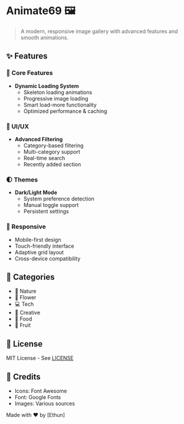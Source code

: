 # Animate69 🖼️

> A modern, responsive image gallery with advanced features and smooth animations.


## ✨ Features

### 💫 Core Features
- **Dynamic Loading System**
  - Skeleton loading animations
  - Progressive image loading
  - Smart load-more functionality
  - Optimized performance & caching

### 🎨 UI/UX
- **Advanced Filtering**
  - Category-based filtering
  - Multi-category support
  - Real-time search
  - Recently added section

### 🌓 Themes
- **Dark/Light Mode**
  - System preference detection
  - Manual toggle support
  - Persistent settings

### 📱 Responsive
- Mobile-first design
- Touch-friendly interface
- Adaptive grid layout
- Cross-device compatibility

## 🎯 Categories

- 🌿 Nature
- 🌸 Flower
- 💻 Tech
- 🎨 Creative
- 🍔 Food
- 🍎 Fruit


## 📝 License

MIT License - See [LICENSE](LICENSE)

## 🙏 Credits

- Icons: Font Awesome
- Font: Google Fonts
- Images: Various sources

Made with ❤️ by [Ethun]


